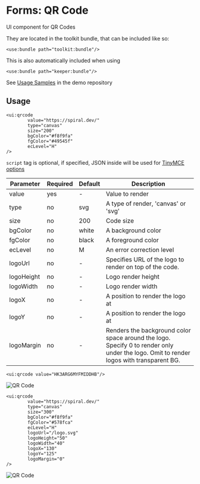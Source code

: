 # Forms: QR Code

UI component for QR Codes

They are located in the toolkit bundle, that can be included like so:

```xhtml
<use:bundle path="toolkit:bundle"/>
```

This is also automatically included when using

```xhtml
<use:bundle path="keeper:bundle"/>
```

See [Usage Samples](https://github.com/spiral/app-keeper/blob/master/app/views/keeper/showcase/qrcode.dark.php) in the demo
repository

## Usage

```xhtml
<ui:qrcode
        value="https://spiral.dev/"
        type="canvas"
        size="200"
        bgColor="#f8f9fa"
        fgColor="#49545f"
        ecLevel="H"
/>
```

`script` tag is optional, if specified, JSON inside will be used
for [TinyMCE options](https://www.tiny.cloud/docs/configure/)

| Parameter  | Required | Default | Description                                                                                                                |
|------------|----------|---------|----------------------------------------------------------------------------------------------------------------------------|
| value      | yes      | -       | Value to render                                                                                                            |
| type       | no       | svg     | A type of render, 'canvas' or 'svg'                                                                                          |
| size       | no       | 200     | Сode size                                                                                                               |
| bgColor    | no       | white   | A background color                                                                                                           |
| fgColor    | no       | black   | A foreground color                                                                                                           |
| ecLevel    | no       | M       | An error correction level                                                                                                     |
| logoUrl    | no       | -       | Specifies URL of the logo to render on top of the code.                                                                            |
| logoHeight | no       | -       | Logo render height                                                                                                         |
| logoWidth  | no       | -       | Logo render width                                                                                                          |
| logoX      | no       | -       | A position to render the logo at                                                                                                 |
| logoY      | no       | -       | A position to render the logo at                                                                                                 |
| logoMargin | no       | -       | Renders the background color space around the logo. Specify 0 to render only under the logo. Omit to render logos with transparent BG. |

```xhtml
<ui:qrcode value="HK3ARG6MYFMIDDHB"/>
```

![QR Code](https://user-images.githubusercontent.com/16134699/103222713-b6914480-4935-11eb-8499-07e9b2d57b52.png)

```xhtml
<ui:qrcode
        value="https://spiral.dev/"
        type="canvas"
        size="300"
        bgColor="#f8f9fa"
        fgColor="#578fca"
        ecLevel="H"
        logoUrl="/logo.svg"
        logoHeight="50"
        logoWidth="40"
        logoX="130"
        logoY="125"
        logoMargin="0"
/>
```

![QR Code](https://user-images.githubusercontent.com/16134699/103222715-b729db00-4935-11eb-98f2-6c9adddd3124.png)

